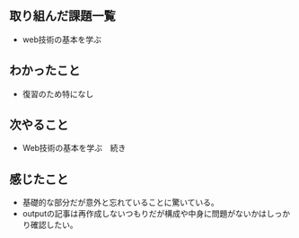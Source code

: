 ## 取り組んだ課題一覧  
- web技術の基本を学ぶ
## わかったこと
- 復習のため特になし    
## 次やること  
- Web技術の基本を学ぶ　続き
## 感じたこと 
- 基礎的な部分だが意外と忘れていることに驚いている。
- outputの記事は再作成しないつもりだが構成や中身に問題がないかはしっかり確認したい。
